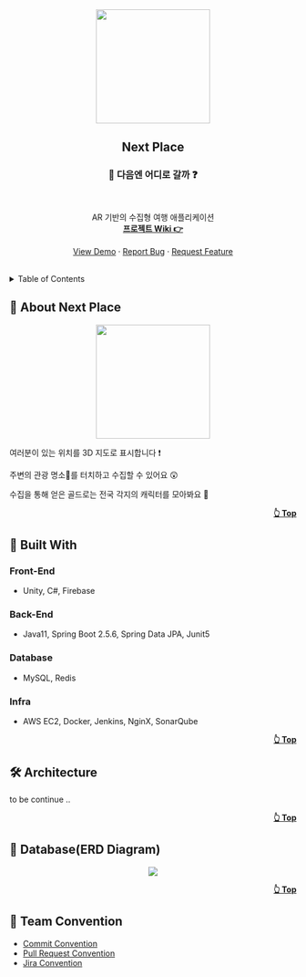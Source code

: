 <div align="center">
<img src=
"https://user-images.githubusercontent.com/30489264/139382331-43fb3607-6dd8-4fad-aaa8-e96da79ee128.png" width="200">
</div>

<h2 align="center">Next Place</h2>
<h3 align="center">🤔 다음엔 어디로 갈까 ❓</h3>
<br />

<p align="center">
AR 기반의 수집형 여행 애플리케이션
<br />
<a href="https://github.com/483759/Next-Place/wiki"><strong>프로젝트 Wiki 👉</strong></a>
<br /><br />
    <a href="https://github.com/483759/Next-Place">View Demo</a>
    ·
    <a href="https://github.com/483759/Next-Place/issues">Report Bug</a>
    ·
    <a href="https://github.com/483759/Next-Place/issues">Request Feature</a>
</p>

<br />

<details>
<summary>Table of Contents</summary>
</details>

## 🎫 About Next Place

<div align="center">
<img src=
"https://user-images.githubusercontent.com/30489264/141942321-0325c626-3e22-4ecf-8745-6e357ed2033c.png" width="200">
</div>

여러분이 있는 위치를 3D 지도로 표시합니다 ❗ 

주변의 관광 명소💫를 터치하고 수집할 수 있어요 😲

수집을 통해 얻은 골드로는 전국 각지의 캐릭터를 모아봐요 🤗

<p align="right"><a href="README.md"><strong>👆 Top</strong></a></p>

## 🧱 Built With

### Front-End

- Unity, C#, Firebase

### Back-End

- Java11, Spring Boot 2.5.6, Spring Data JPA, Junit5 

### Database

- MySQL, Redis

### Infra

- AWS EC2, Docker, Jenkins, NginX, SonarQube

<p align="right"><a href="README.md"><strong>👆 Top</strong></a></p>

## 🛠 Architecture

to be continue ..

<p align="right"><a href="README.md"><strong>👆 Top</strong></a></p>

## 📅 Database(ERD Diagram)

<div align="center">
<img src=
"https://user-images.githubusercontent.com/30489264/141947049-10642deb-0208-4665-81a7-547fddb21b8e.png">
</div>

<p align="right"><a href="README.md"><strong>👆 Top</strong></a></p>

## 💬 Team Convention

- [Commit Convention]()
- [Pull Request Convention]()
- [Jira Convention]()

